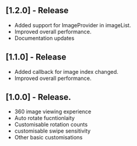 ## [1.2.0] - Release 

* Added support for ImageProvider in imageList.
* Improved overall performance.
* Documentation updates 

## [1.1.0] - Release 

* Added callback for image index changed.
* Improved overall performance.

## [1.0.0] - Release.

* 360 image viewing experience
* Auto rotate fucntionlaity
* Customisable rotation counts
* customisable swipe sensitivity
* Other basic customisations
